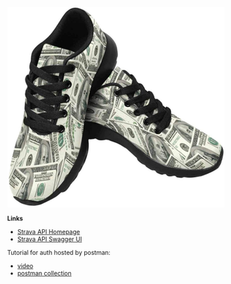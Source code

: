 ![Shoes made of dollar bills](dollar_shoe.jpg?raw=true "DollarShoes")

**Links**

* [Strava API Homepage](https://developers.strava.com/) 
* [Strava API Swagger UI](https://developers.strava.com/playground/#/Athletes/getLoggedInAthlete)

Tutorial for auth hosted by postman:
   * [video](https://www.youtube.com/watch?v=nutXnXSyRLY)
   * [postman collection](https://www.postman.com/carson-hunter-team/workspace/strava-visualizer/request/1432573-f3da426c-2334-4038-b38e-be608be70d3e)